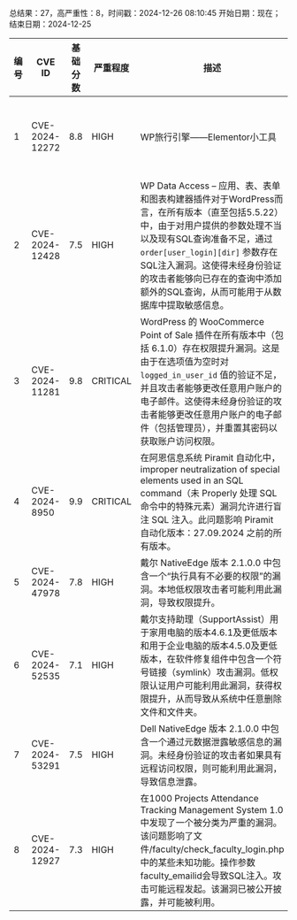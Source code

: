 总结果：27，高严重性：8，时间戳：2024-12-26 08:10:45
开始日期：现在；结束日期：2024-12-25

| 编号 | CVE ID | 基础分数 | 严重程度 | 描述 | 参考资料 |
|-----|--------|------------|----------|-------------|------------|
| 1 | CVE-2024-12272 | 8.8  | HIGH | WP旅行引擎——Elementor小工具 | Create Travel Booking Website Using WordPress and Elementor plugin for WordPress is vulnerable to Local File Inclusion in all versions up to, and including, 1.3.7 via several widgets. This makes it possible for authenticated attackers, with Contributor-level access and above, to include and execute arbitrary files on the server, allowing the execution of any PHP code in those files. This can be used to bypass access controls, obtain sensitive data, or achieve code execution in cases where images and other “safe” file types can be uploaded and included. | [1]https://plugins.trac.wordpress.org/changeset?sfp_email=&sfph_mail=&reponame=&old=3212458%40wte-elementor-widgets&new=3212458%40wte-elementor-widgets&sfp_email=&sfph_mail=<br>[2]https://www.wordfence.com/threat-intel/vulnerabilities/id/be5142f6-36da-4715-91d2-7d6665c0efa6?source=cve |
| 2 | CVE-2024-12428 | 7.5  | HIGH | WP Data Access – 应用、表、表单和图表构建器插件对于WordPress而言，在所有版本（直至包括5.5.22）中，由于对用户提供的参数处理不当以及现有SQL查询准备不足，通过 `order[user_login][dir]` 参数存在SQL注入漏洞。这使得未经身份验证的攻击者能够向已存在的查询中添加额外的SQL查询，从而可能用于从数据库中提取敏感信息。 | [1]https://plugins.trac.wordpress.org/changeset/3210150/wp-data-access/tags/5.5.23/WPDataAccess/Data_Tables/WPDA_Data_Tables.php?old=3206494&old_path=wp-data-access%2Ftags%2F5.5.22%2FWPDataAccess%2FData_Tables%2FWPDA_Data_Tables.php<br>[2]https://www.wordfence.com/threat-intel/vulnerabilities/id/a1708d6e-14f5-418f-81eb-f9269159b5b1?source=cve |
| 3 | CVE-2024-11281 | 9.8  | CRITICAL | WordPress 的 WooCommerce Point of Sale 插件在所有版本中（包括 6.1.0）存在权限提升漏洞。这是由于在选项值为空时对 `logged_in_user_id` 值的验证不足，并且攻击者能够更改任意用户账户的电子邮件。这使得未经身份验证的攻击者能够更改任意用户账户的电子邮件（包括管理员），并重置其密码以获取账户访问权限。 | [1]https://codecanyon.net/item/wordpress-woocommerce-pos-system-point-of-sale/21254976<br>[2]https://www.wordfence.com/threat-intel/vulnerabilities/id/2a0671b1-1414-4315-8a2d-bd1aabe091a4?source=cve |
| 4 | CVE-2024-8950 | 9.9  | CRITICAL | 在阿恩信息系统 Piramit 自动化中， improper neutralization of special elements used in an SQL command（未 Properly 处理 SQL 命令中的特殊元素）漏洞允许进行盲注 SQL 注入。此问题影响 Piramit 自动化版本：27.09.2024 之前的所有版本。 | [1]https://www.usom.gov.tr/bildirim/tr-24-1898 |
| 5 | CVE-2024-47978 | 7.8  | HIGH | 戴尔 NativeEdge 版本 2.1.0.0 中包含一个“执行具有不必要的权限”的漏洞。本地低权限攻击者可能利用此漏洞，导致权限提升。 | [1]https://www.dell.com/support/kbdoc/en-us/000258904/dsa-2024-488-security-update-for-dell-nativeedge-multiple-vulnerabilities |
| 6 | CVE-2024-52535 | 7.1  | HIGH | 戴尔支持助理（SupportAssist）用于家用电脑的版本4.6.1及更低版本和用于企业电脑的版本4.5.0及更低版本，在软件修复组件中包含一个符号链接（symlink）攻击漏洞。低权限认证用户可能利用此漏洞，获得权限提升，从而导致从系统中任意删除文件和文件夹。 | [1]https://www.dell.com/support/kbdoc/en-us/000261086/dsa-2024-470-security-update-for-dell-supportassist-for-home-pcs-and-dell-supportassist-for-business-pcs-vulnerabilities |
| 7 | CVE-2024-53291 | 7.5  | HIGH | Dell NativeEdge 版本 2.1.0.0 中包含一个通过元数据泄露敏感信息的漏洞。未经身份验证的攻击者如果具有远程访问权限，则可能利用此漏洞，导致信息泄露。 | [1]https://www.dell.com/support/kbdoc/en-us/000258904/dsa-2024-488-security-update-for-dell-nativeedge-multiple-vulnerabilities |
| 8 | CVE-2024-12927 | 7.3  | HIGH | 在1000 Projects Attendance Tracking Management System 1.0中发现了一个被分类为严重的漏洞。该问题影响了文件/faculty/check_faculty_login.php中的某些未知功能。操作参数faculty_emailid会导致SQL注入。攻击可能远程发起。该漏洞已被公开披露，并可能被利用。 | [1]https://1000projects.org/<br>[2]https://github.com/zzkk0173/CVE/issues/1<br>[3]https://vuldb.com/?ctiid.289280<br>[4]https://vuldb.com/?id.289280<br>[5]https://vuldb.com/?submit.467992 |